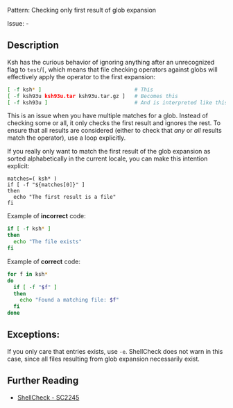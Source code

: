 Pattern: Checking only first result of glob expansion

Issue: -

## Description

Ksh has the curious behavior of ignoring anything after an unrecognized flag to `test`/`[`, which means that file checking operators against globs will effectively apply the operator to the first expansion:

```sh
[ -f ksh* ]                              # This
[ -f ksh93u ksh93u.tar ksh93u.tar.gz ]   # Becomes this
[ -f ksh93u ]                            # And is interpreted like this
```

This is an issue when you have multiple matches for a glob. Instead of checking some or all, it only checks the first result and ignores the rest. To ensure that all results are considered (either to check that *any* or *all* results match the operator), use a loop explicitly.

If you really only want to match the first result of the glob expansion as sorted alphabetically in the current locale, you can make this intention explicit:

    matches=( ksh* )
    if [ -f "${matches[0]}" ]
    then
      echo "The first result is a file"
    fi

Example of **incorrect** code:

```sh
if [ -f ksh* ]
then
  echo "The file exists"
fi
```

Example of **correct** code:

```sh
for f in ksh*
do
  if [ -f "$f" ]
  then
    echo "Found a matching file: $f"
  fi
done
```

## Exceptions:

If you only care that entries exists, use `-e`. ShellCheck does not warn in this case, since all files resulting from glob expansion necessarily exist.

## Further Reading

* [ShellCheck - SC2245](https://github.com/koalaman/shellcheck/wiki/SC2245)
